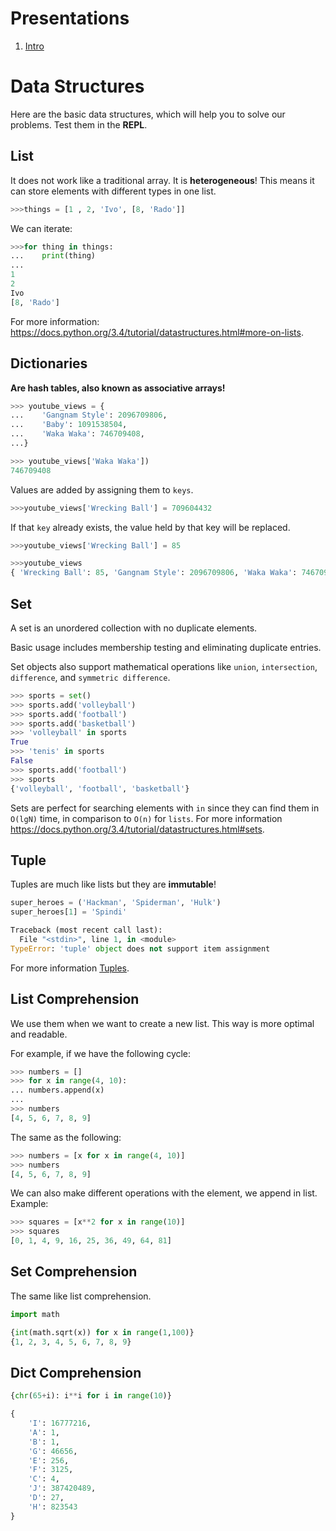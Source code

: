 Presentations
========================
1. [Intro](http://slides.com/hackbulgaria/deck-40?token=bi16cPi2)

Data Structures
========================

Here are the basic data structures, which will help you to solve our problems. Test them in the **REPL**.

List
----------------
It does not work like a traditional array. It is **heterogeneous**! This means it can store elements with different types in one list.


```python
>>>things = [1 , 2, 'Ivo', [8, 'Rado']]
```

We can iterate:

```python
>>>for thing in things:
...    print(thing)
...
1
2
Ivo
[8, 'Rado']
```

For more information: https://docs.python.org/3.4/tutorial/datastructures.html#more-on-lists.

Dictionaries
----------------
**Are hash tables, also known as associative arrays!**

```python
>>> youtube_views = {
...    'Gangnam Style': 2096709806,
...    'Baby': 1091538504,
...    'Waka Waka': 746709408,
...}

>>> youtube_views['Waka Waka'])
746709408
```

Values are added by assigning them to `keys`.

```python
>>>youtube_views['Wrecking Ball'] = 709604432
```

If that `key` already exists, the value held by that key will be replaced.
```python
>>>youtube_views['Wrecking Ball'] = 85

>>>youtube_views
{ 'Wrecking Ball': 85, 'Gangnam Style': 2096709806, 'Waka Waka': 746709408, 'Baby': 1091538504}

```

Set
----------------
A set is an unordered collection with no duplicate elements.

Basic usage includes membership testing and eliminating duplicate entries.

Set objects also support mathematical operations like `union`, `intersection`, `difference`, and `symmetric difference`.

```python
>>> sports = set()
>>> sports.add('volleyball')
>>> sports.add('football')
>>> sports.add('basketball')
>>> 'volleyball' in sports
True
>>> 'tenis' in sports
False
>>> sports.add('football')
>>> sports
{'volleyball', 'football', 'basketball'}
```
Sets are perfect for searching elements with `in` since they can find them in `O(lgN)` time, in comparison to `O(n)` for `lists`.
For more information https://docs.python.org/3.4/tutorial/datastructures.html#sets.


Tuple
----------------
Tuples are much like lists but they are **immutable**!

```python
super_heroes = ('Hackman', 'Spiderman', 'Hulk')
super_heroes[1] = 'Spindi'

Traceback (most recent call last):
  File "<stdin>", line 1, in <module>
TypeError: 'tuple' object does not support item assignment
```
For more information [Tuples](https://docs.python.org/3.4/tutorial/datastructures.html#tuples-and-sequences).


List Comprehension
----------------
We use them when we want to create a new list. This way is more optimal and readable.

For example, if we have the following cycle:
```python
>>> numbers = []
>>> for x in range(4, 10):
...	numbers.append(x)
...
>>> numbers
[4, 5, 6, 7, 8, 9]
```

The same as the following:
```python
>>> numbers = [x for x in range(4, 10)]
>>> numbers
[4, 5, 6, 7, 8, 9]
```

We can also make different operations with the element, we append in list.
Example:
```python
>>> squares = [x**2 for x in range(10)]
>>> squares
[0, 1, 4, 9, 16, 25, 36, 49, 64, 81]
```

Set Comprehension
----------------
The same like list comprehension.
```python
import math

{int(math.sqrt(x)) for x in range(1,100)}
{1, 2, 3, 4, 5, 6, 7, 8, 9}
```

Dict Comprehension
----------------
```python
{chr(65+i): i**i for i in range(10)}

{
    'I': 16777216,
    'A': 1,
    'B': 1,
    'G': 46656,
    'E': 256,
    'F': 3125,
    'C': 4,
    'J': 387420489,
    'D': 27,
    'H': 823543
}
```

